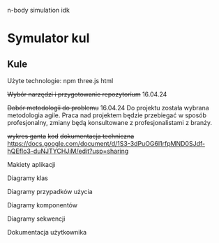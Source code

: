 n-body simulation idk

# Symulator kul
## Kule

Użyte technologie:
npm
three.js
html


<s>Wybór narzędzi i przygotowanie repozytorium</s> 16.04.24


<s>Dobór metodologii do problemu</s> 16.04.24
Do projektu została wybrana metodologia agile. Praca nad projektem będzie przebiegać w sposób profesjonalny, zmiany będą konsultowane z profesjonalistami z branży.

<s>wykres ganta</s>
<s>kod</s>
<s>dokumentacja techniczna</s> https://docs.google.com/document/d/1S3-3dPuOG6l1rfpMND0SJdf-hQEfIo3-duNJTYCHJiM/edit?usp=sharing
<s></s>


Makiety aplikacji


Diagramy klas


Diagramy przypadków użycia


Diagramy komponentów


Diagramy sekwencji


Dokumentacja użytkownika
